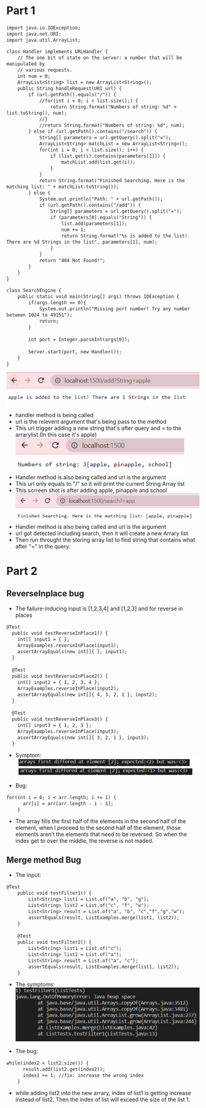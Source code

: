 # Part 1

```
import java.io.IOException;
import java.net.URI;
import java.util.ArrayList;
```
```
class Handler implements URLHandler {
    // The one bit of state on the server: a number that will be manipulated by
    // various requests.
    int num = 0;
    ArrayList<String> list = new ArrayList<String>();
    public String handleRequest(URI url) {
        if (url.getPath().equals("/")) {
            //for(int i = 0; i < list.size();) {
                return String.format("Numbers of string: %d" + list.toString(), num);
            //}
            //return String.format("Numbers of string: %d", num);
        } else if (url.getPath().contains("/search")) {
            String[] parameters = url.getQuery().split("=");
            ArrayList<String> matchList = new ArrayList<String>();
            for(int i = 0; i < list.size(); i++) {
                if (list.get(i).contains(parameters[1])) {
                    matchList.add(list.get(i));
                }
            }
            return String.format("Finished Searching. Here is the matching list: " + matchList.toString());
        } else {
            System.out.println("Path: " + url.getPath());
            if (url.getPath().contains("/add")) {
                String[] parameters = url.getQuery().split("=");
                if (parameters[0].equals("String")) {
                    list.add(parameters[1]);
                    num += 1;
                    return String.format("%s is added to the list! There are %d Strings in the list", parameters[1], num);
                }
            }
            return "404 Not Found!";
        }
    }
}
```
```
class SearchEngine {
    public static void main(String[] args) throws IOException {
        if(args.length == 0){
            System.out.println("Missing port number! Try any number between 1024 to 49151");
            return;
        }

        int port = Integer.parseInt(args[0]);

        Server.start(port, new Handler());
    }
}
```

![Image](addingString.PNG)
* handler method is being called
* url is the relevent argument that's being pass to the method
* This url trigger adding a new string that's after query and = to the arrarylist (In this case it's apple)
![Image](afterAdding.PNG)
* Handler method is also being called and url is the argument
* This url only equals to "/" so it will print the current String Array list
* This scrreen shot is after adding apple, pinapple and school
![Image](Searching.PNG)
* Handler method is also being called and url is the argument
* url got detected including search, then it will create a new Arrary list
* Then run throught the storing array list to find string that contains what after "=" in the query. 
# Part 2
## ReverseInplace bug
* The failure-inducing input is [1,2,3,4]  and [1,2,3] and for reverse in places

```
@Test
  public void testReverseInPlace1() {
    int[] input1 = { };
    ArrayExamples.reverseInPlace(input1);
    assertArrayEquals(new int[]{ }, input1);
  }
 
  @Test
  public void testReverseInPlace2() {
    int[] input2 = { 1, 2, 3, 4 };
    ArrayExamples.reverseInPlace(input2);
    assertArrayEquals(new int[]{ 4, 3, 2, 1 }, input2);
  }
 
  @Test
  public void testReverseInPlace3() {
    int[] input3 = { 1, 2, 3 };
    ArrayExamples.reverseInPlace(input3);
    assertArrayEquals(new int[]{ 3, 2, 1 }, input3);
  }

```
* Symptom:
![Image](ReverseInplacError.PNG)

* Bug:
```
for(int i = 0; i < arr.length; i += 1) {
      arr[i] = arr[arr.length - i - 1];
    }
```
* The array fills the first half of the elements in the second half of the element, when I proceed to the second half of the element, those elements aren’t the elements that need to be reversed. So when the index get to over the middle, the reverse is not maded.

## Merge method Bug
* The input:
```
@Test
    public void testFilter1() {
        List<String> list1 = List.of("a", "b", "g");
        List<String> list2 = List.of("c", "f", "w");
        List<String> result = List.of("a", "b", "c","f","g","w");
        assertEquals(result, ListExamples.merge(list1, list2));
    }
 
    @Test
    public void testFilter2() {
        List<String> list1 = List.of("c");
        List<String> list2 = List.of("a");
        List<String> result = List.of("a", "c");
        assertEquals(result, ListExamples.merge(list1, list2));
    }
```
* The symptoms:
![Image](ListMergeError.PNG)

* The bug:
```
while(index2 < list2.size()) {
      result.add(list2.get(index2));
      index1 += 1; //fix: increase the wrong index
    }
```
*  while adding list2 into the new arrary, index of list1 is getting increase instead of list2. Then the index of list will exceed the size of the list 1.